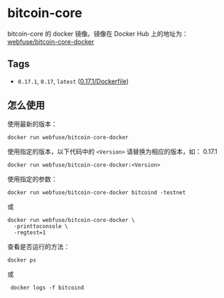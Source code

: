 # bitcoin-core

bitcoin-core 的 docker 镜像。镜像在 Docker Hub 上的地址为： [webfuse/bitcoin-core-docker](https://hub.docker.com/r/webfuse/bitcoin-core-docker)

## Tags

- `0.17.1`, `0.17`, `latest` ([0.17.1/Dockerfile](https://github.com/guanzhenxing/blockchain-docker-hub/blob/master/bitcoin/bitcoin-core/0.17.1/Dockerfile))

## 怎么使用

使用最新的版本：

```shell
docker run webfuse/bitcoin-core-docker
```

使用指定的版本，以下代码中的 `<Version>` 请替换为相应的版本，如： 0.17.1

```shell
docker run webfuse/bitcoin-core-docker:<Version>
```

使用指定的参数：

```shell
docker run webfuse/bitcoin-core-docker bitcoind -testnet
```

或

```shell
docker run webfuse/bitcoin-core-docker \
  -printtoconsole \
  -regtest=1
```

查看是否运行的方法：

```shell
docker ps
```

或

```shell
 docker logs -f bitcoind
```

